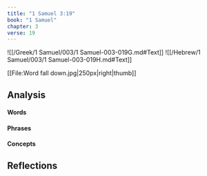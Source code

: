 ```yaml
---
title: "1 Samuel 3:19"
book: "1 Samuel"
chapter: 3
verse: 19
---
```

![[/Greek/1 Samuel/003/1 Samuel-003-019G.md#Text]]
![[/Hebrew/1 Samuel/003/1 Samuel-003-019H.md#Text]]

[[File:Word fall down.jpg|250px|right|thumb]]

## Analysis

#### Words

#### Phrases

#### Concepts

## Reflections
